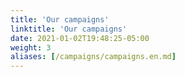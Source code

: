 ```yaml
---
title: 'Our campaigns'
linktitle: 'Our campaigns'
date: 2021-01-02T19:48:25-05:00
weight: 3
aliases: [/campaigns/campaigns.en.md]
---
```

